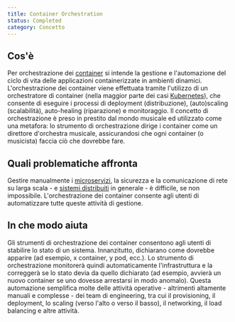 ```yaml
---
title: Container Orchestration
status: Completed
category: Concetto
---
```


## Cos'è
Per orchestrazione dei [container](/it/container/) si intende la gestione e l'automazione del ciclo di vita delle applicazioni containerizzate in ambienti dinamici.
L'orchestrazione dei container viene effettuata tramite l'utilizzo di un orchestratore di container (nella maggior parte dei casi [Kubernetes](/it/kubernetes)), che consente di eseguire i processi di deployment (distribuzione), (auto)scaling (scalabilità), auto-healing (riparazione) e monitoraggio.
Il concetto di orchestrazione è preso in prestito dal mondo musicale ed utilizzato come una metafora:
lo strumento di orchestrazione dirige i container come un direttore d'orchestra musicale, assicurandosi che ogni container (o musicista) faccia ciò che dovrebbe fare.



## Quali problematiche affronta
Gestire manualmente i [microservizi](/it/microservices), la sicurezza e la comunicazione di rete su larga scala - e [sistemi distribuiti](/it/distributed-systems) in generale - è difficile, se non impossibile.
L'orchestrazione dei container consente agli utenti di automatizzare tutte queste attività di gestione.

## In che modo aiuta
Gli strumenti di orchestrazione dei container consentono agli utenti di stabilire lo stato di un sistema.
Innanzitutto, dichiarano come dovrebbe apparire (ad esempio, x container, y pod, ecc.).
Lo strumento di orchestrazione monitorerà quindi automaticamente l'infrastruttura e la correggerà se lo stato devia da quello dichiarato (ad esempio, avvierà un nuovo container se uno dovesse arrestarsi in modo anomalo).
Questa automazione semplifica molte delle attività operative - altrimenti altamente manuali e complesse - dei team di engineering, tra cui il provisioning, il deployment, lo scaling (verso l'alto o verso il basso), il networking, il load balancing e altre attività.
